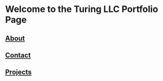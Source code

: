 # Welcome to the Turing LLC Portfolio Page

## [About](Pages\About.md)

## [Contact](Pages\Contact.md)
 
## [Projects](Pages\Work_Projects.md)
